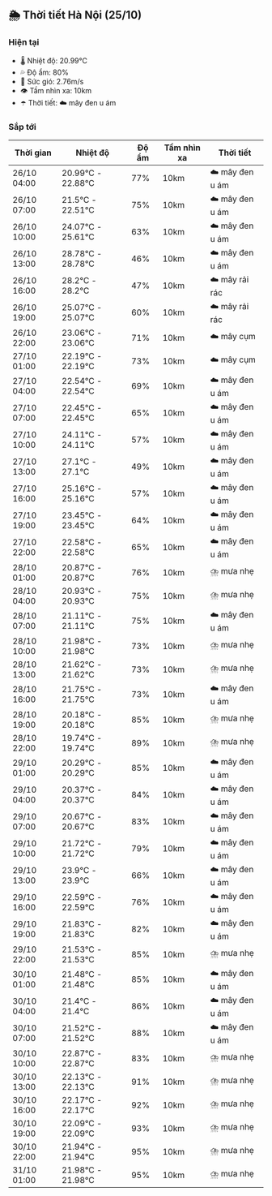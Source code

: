## 🌦️ Thời tiết Hà Nội (25/10)

### Hiện tại

- 🌡️ Nhiệt độ: 20.99℃
- 💦 Độ ẩm: 80%
- 💨 Sức gió: 2.76m/s
- 👁️ Tầm nhìn xa: 10km
- ☂️ Thời tiết: ☁️ mây đen u ám

### Sắp tới

| Thời gian | Nhiệt độ | Độ ẩm | Tầm nhìn xa | Thời tiết |
| --- | --- | --- | --- | --- |
| 26/10 04:00 | 20.99℃ - 22.88℃ | 77% | 10km | ☁️ mây đen u ám |
| 26/10 07:00 | 21.5℃ - 22.51℃ | 75% | 10km | ☁️ mây đen u ám |
| 26/10 10:00 | 24.07℃ - 25.61℃ | 63% | 10km | ☁️ mây đen u ám |
| 26/10 13:00 | 28.78℃ - 28.78℃ | 46% | 10km | ☁️ mây đen u ám |
| 26/10 16:00 | 28.2℃ - 28.2℃ | 47% | 10km | ☁️ mây rải rác |
| 26/10 19:00 | 25.07℃ - 25.07℃ | 60% | 10km | ☁️ mây rải rác |
| 26/10 22:00 | 23.06℃ - 23.06℃ | 71% | 10km | ☁️ mây cụm |
| 27/10 01:00 | 22.19℃ - 22.19℃ | 73% | 10km | ☁️ mây cụm |
| 27/10 04:00 | 22.54℃ - 22.54℃ | 69% | 10km | ☁️ mây đen u ám |
| 27/10 07:00 | 22.45℃ - 22.45℃ | 65% | 10km | ☁️ mây đen u ám |
| 27/10 10:00 | 24.11℃ - 24.11℃ | 57% | 10km | ☁️ mây đen u ám |
| 27/10 13:00 | 27.1℃ - 27.1℃ | 49% | 10km | ☁️ mây đen u ám |
| 27/10 16:00 | 25.16℃ - 25.16℃ | 57% | 10km | ☁️ mây đen u ám |
| 27/10 19:00 | 23.45℃ - 23.45℃ | 64% | 10km | ☁️ mây đen u ám |
| 27/10 22:00 | 22.58℃ - 22.58℃ | 65% | 10km | ☁️ mây đen u ám |
| 28/10 01:00 | 20.87℃ - 20.87℃ | 76% | 10km | ⛈️ mưa nhẹ |
| 28/10 04:00 | 20.93℃ - 20.93℃ | 75% | 10km | ⛈️ mưa nhẹ |
| 28/10 07:00 | 21.11℃ - 21.11℃ | 75% | 10km | ☁️ mây đen u ám |
| 28/10 10:00 | 21.98℃ - 21.98℃ | 73% | 10km | ⛈️ mưa nhẹ |
| 28/10 13:00 | 21.62℃ - 21.62℃ | 73% | 10km | ⛈️ mưa nhẹ |
| 28/10 16:00 | 21.75℃ - 21.75℃ | 73% | 10km | ☁️ mây đen u ám |
| 28/10 19:00 | 20.18℃ - 20.18℃ | 85% | 10km | ⛈️ mưa nhẹ |
| 28/10 22:00 | 19.74℃ - 19.74℃ | 89% | 10km | ⛈️ mưa nhẹ |
| 29/10 01:00 | 20.29℃ - 20.29℃ | 85% | 10km | ☁️ mây đen u ám |
| 29/10 04:00 | 20.37℃ - 20.37℃ | 84% | 10km | ☁️ mây đen u ám |
| 29/10 07:00 | 20.67℃ - 20.67℃ | 83% | 10km | ☁️ mây đen u ám |
| 29/10 10:00 | 21.72℃ - 21.72℃ | 79% | 10km | ☁️ mây đen u ám |
| 29/10 13:00 | 23.9℃ - 23.9℃ | 66% | 10km | ☁️ mây đen u ám |
| 29/10 16:00 | 22.59℃ - 22.59℃ | 76% | 10km | ☁️ mây đen u ám |
| 29/10 19:00 | 21.83℃ - 21.83℃ | 82% | 10km | ☁️ mây đen u ám |
| 29/10 22:00 | 21.53℃ - 21.53℃ | 85% | 10km | ⛈️ mưa nhẹ |
| 30/10 01:00 | 21.48℃ - 21.48℃ | 85% | 10km | ☁️ mây đen u ám |
| 30/10 04:00 | 21.4℃ - 21.4℃ | 86% | 10km | ☁️ mây đen u ám |
| 30/10 07:00 | 21.52℃ - 21.52℃ | 88% | 10km | ☁️ mây đen u ám |
| 30/10 10:00 | 22.87℃ - 22.87℃ | 83% | 10km | ⛈️ mưa nhẹ |
| 30/10 13:00 | 22.13℃ - 22.13℃ | 91% | 10km | ⛈️ mưa nhẹ |
| 30/10 16:00 | 22.17℃ - 22.17℃ | 92% | 10km | ⛈️ mưa nhẹ |
| 30/10 19:00 | 22.09℃ - 22.09℃ | 93% | 10km | ⛈️ mưa nhẹ |
| 30/10 22:00 | 21.94℃ - 21.94℃ | 95% | 10km | ⛈️ mưa nhẹ |
| 31/10 01:00 | 21.98℃ - 21.98℃ | 95% | 10km | ⛈️ mưa nhẹ |
